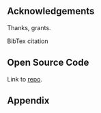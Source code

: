 ## Acknowledgements

Thanks, grants.

BibTex citation

## Open Source Code

Link to [repo](https://github.com).

## Appendix
